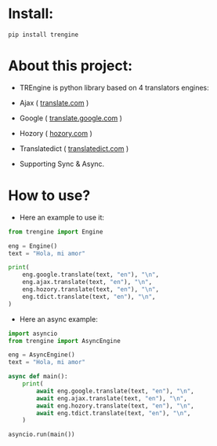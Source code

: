# Install:
```commandline
pip install trengine
```

# About this project:
- TREngine is python library based on 4 translators engines:
- Ajax ( [translate.com](https://www.translate.com/translator) )
- Google ( [translate.google.com](https://translate.google.com/) )
- Hozory ( [hozory.com](https://hozory.com/FA) )
- Translatedict ( [translatedict.com](https://www.translatedict.com/) )

- Supporting Sync & Async.

# How to use?
- Here an example to use it:
```python
from trengine import Engine

eng = Engine()
text = "Hola, mi amor"

print(
    eng.google.translate(text, "en"), "\n",
    eng.ajax.translate(text, "en"), "\n",
    eng.hozory.translate(text, "en"), "\n",
    eng.tdict.translate(text, "en"), "\n",
)
```
- Here an async example:
```python
import asyncio
from trengine import AsyncEngine

eng = AsyncEngine()
text = "Hola, mi amor"

async def main():
    print(
        await eng.google.translate(text, "en"), "\n",
        await eng.ajax.translate(text, "en"), "\n",
        await eng.hozory.translate(text, "en"), "\n",
        await eng.tdict.translate(text, "en"), "\n",
    )

asyncio.run(main())
```